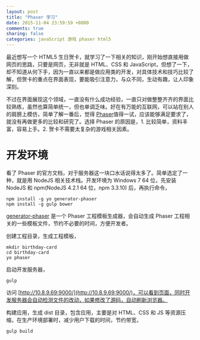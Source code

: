 ```yaml
---
layout: post
title: "Phaser 学习"
date: 2015-11-04 23:59:59 +0800
comments: true
sharing: false
categories: javaScript 游戏 phaser html5
---
```


最近想写一个 HTML5 生日贺卡，就学习了一下相关的知识，刚开始想直接用做网页的思路，只要是网页，无非就是 HTML、CSS 和 JavaScript，但想了一下，却不知道从何下手，因为一直以来都是做应用类的开发，对具体技术和技巧比较了解，但贺卡的重点在界面表现，要能吸引注意力，与众不同，生动有趣，让人印象深刻。

不过在界面展现这个领域，一直没有什么成功经验，一直只对做整整齐齐的界面比较熟练，虽然也算简单统一，但也单调乏味。好在有万能的互联网，可以站在别人的肩膀上模仿，简单了解一番后，觉得 [Phaser](https://github.com/photonstorm/phaser)值得一试，应该能够满足要求了，就没有再做更多的比较和研究了。选择 Phaser 的原因是，1. 比较简单，资料丰富，容易上手。2. 贺卡不需要太复杂的游戏相关因素。

# 开发环境

看了 Phaser 的官方文档，对于服务器这一块口水话说得太多了。简单选定了一种，就是用 NodeJS 相关技术栈。开发环境为 Windows 7 64 位，先安装 NodeJS 和 npm(NodeJS 4.2.1 64 位，npm 3.3.10) 后，再执行命令，

    npm install -g yo generator-phaser
    npm install -g gulp bower

[generator-phaser](https://github.com/julien/generator-phaser) 是一个 Phaser 工程模板生成器，会自动生成 Phaser 工程相关的一些模板文件，节约不必要的时间，方便开发者。

创建工程目录，生成工程模板，

    mkdir birthday-card
    cd birthday-card
    yo phaser

启动开发服务器，

    gulp

访问 [http://10.8.9.69:9000/](http://10.8.9.69:9000/)，可以看到页面，同时开发服务器会自动检测文件的改动，如果修改了源码，自动刷新浏览器。

构建应用，生成 dist 目录，包含应用，主要是对 HTML、CSS 和 JS 等资源压缩，在生产环境部署时，减少用户下载的时间，节约带宽，

    gulp build
